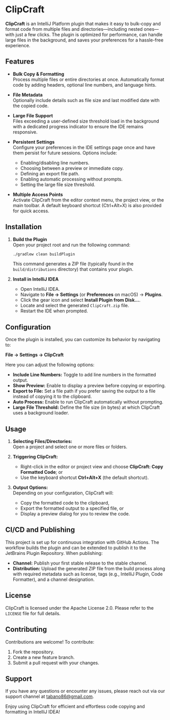 # ClipCraft

**ClipCraft** is an IntelliJ Platform plugin that makes it easy to bulk-copy and format code from multiple files and directories—including nested ones—with just a few clicks. The plugin is optimized for performance, can handle large files in the background, and saves your preferences for a hassle-free experience.

## Features

- **Bulk Copy & Formatting**  
  Process multiple files or entire directories at once. Automatically format code by adding headers, optional line numbers, and language hints.

- **File Metadata**  
  Optionally include details such as file size and last modified date with the copied code.

- **Large File Support**  
  Files exceeding a user-defined size threshold load in the background with a dedicated progress indicator to ensure the IDE remains responsive.

- **Persistent Settings**  
  Configure your preferences in the IDE settings page once and have them persist for future sessions. Options include:
    - Enabling/disabling line numbers.
    - Choosing between a preview or immediate copy.
    - Defining an export file path.
    - Enabling automatic processing without prompts.
    - Setting the large file size threshold.

- **Multiple Access Points**  
  Activate ClipCraft from the editor context menu, the project view, or the main toolbar. A default keyboard shortcut (Ctrl+Alt+X) is also provided for quick access.

## Installation

1. **Build the Plugin**  
   Open your project root and run the following command:
   ```bash
   ./gradlew clean buildPlugin
   ```
   This command generates a ZIP file (typically found in the `build/distributions` directory) that contains your plugin.

2. **Install in IntelliJ IDEA**
    - Open IntelliJ IDEA.
    - Navigate to **File → Settings** (or **Preferences** on macOS) → **Plugins**.
    - Click the gear icon and select **Install Plugin from Disk…**.
    - Locate and select the generated `ClipCraft.zip` file.
    - Restart the IDE when prompted.

## Configuration

Once the plugin is installed, you can customize its behavior by navigating to:

**File → Settings → ClipCraft**

Here you can adjust the following options:
- **Include Line Numbers:** Toggle to add line numbers in the formatted output.
- **Show Preview:** Enable to display a preview before copying or exporting.
- **Export to File:** Set a file path if you prefer saving the output to a file instead of copying it to the clipboard.
- **Auto Process:** Enable to run ClipCraft automatically without prompting.
- **Large File Threshold:** Define the file size (in bytes) at which ClipCraft uses a background loader.

## Usage

1. **Selecting Files/Directories:**  
   Open a project and select one or more files or folders.

2. **Triggering ClipCraft:**
    - Right-click in the editor or project view and choose **ClipCraft: Copy Formatted Code**; or
    - Use the keyboard shortcut **Ctrl+Alt+X** (the default shortcut).

3. **Output Options:**  
   Depending on your configuration, ClipCraft will:
    - Copy the formatted code to the clipboard,
    - Export the formatted output to a specified file, or
    - Display a preview dialog for you to review the code.

## CI/CD and Publishing

This project is set up for continuous integration with GitHub Actions. The workflow builds the plugin and can be extended to publish it to the JetBrains Plugin Repository. When publishing:
- **Channel:** Publish your first stable release to the stable channel.
- **Distribution:** Upload the generated ZIP file from the build process along with required metadata such as license, tags (e.g., IntelliJ Plugin, Code Formatter), and a channel designation.

## License

ClipCraft is licensed under the Apache License 2.0. Please refer to the `LICENSE` file for full details.

## Contributing

Contributions are welcome! To contribute:
1. Fork the repository.
2. Create a new feature branch.
3. Submit a pull request with your changes.

## Support

If you have any questions or encounter any issues, please reach out via our support channel at [tabano86@gmail.com](mailto:tabano86@gmail.com).

Enjoy using ClipCraft for efficient and effortless code copying and formatting in IntelliJ IDEA!